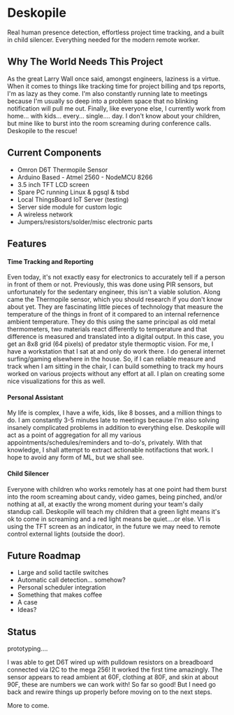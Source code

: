 # Deskopile
Real human presence detection, effortless project time tracking, and a built in child silencer.  Everything needed for the modern remote worker. 


## Why The World Needs This Project 
As the great Larry Wall once said, amongst engineers, laziness is a virtue.  When it comes to things like tracking time for project billing and tps reports, I'm as lazy as they come.  I'm also constantly running late to meetings because I'm usually so deep into a problem space that no blinking notification will pull me out.  Finally, like everyone else, I currently work from home... with kids... every... single.... day.  I don't know about your children, but mine like to burst into the room screaming during conference calls.  Deskopile to the rescue!

## Current Components
* Omron D6T Thermopile Sensor
* Arduino Based - Atmel 2560 - NodeMCU 8266
* 3.5 inch TFT LCD screen
* Spare PC running Linux & pgsql & tsbd 
* Local ThingsBoard IoT Server (testing)
* Server side module for custom logic
* A wireless network
* Jumpers/resistors/solder/misc electronic parts


## Features
#### Time Tracking and Reporting
Even today, it's not exactly easy for electronics to accurately tell if a person in front of them or not.  Previously, this was done using PIR sensors, but unfortunately for the sedentary engineer, this isn't a viable solution.  Along came the Thermopile sensor, which you should research if you don't know about yet.  They are fascinating little pieces of technology that measure the temperature of the things in front of it compared to an internal refernence ambient temperature.  They do this using the same principal as old metal thermometers, two materials react differently to temperature and that difference is measured and translated into a digital output.  In this case, you get an 8x8 grid (64 pixels) of predator style thermoptic vision.  For me, I have a workstation that I sat at and only do work there.  I do general internet surfing/gaming elsewhere in the house. So, if I can reliable measure and track when I am sitting in the chair, I can build something to track my hours worked on various projects without any effort at all. I plan on creating some nice visualizations for this as well.

#### Personal Assistant
My life is complex, I have a wife, kids, like 8 bosses, and a million things to do.  I am constantly 3-5 minutes late to meetings because I'm also solving insanely complicated problems in addition to everything else.  Deskopile will act as a point of aggregation for all my various appointments/schedules/reminders and to-do's, privately.  With that knowledge, I shall attempt to extract actionable notifactions that work.  I hope to avoid any form of ML, but we shall see. 


#### Child Silencer

Everyone with children who works remotely has at one point had them burst into the room screaming about candy, video games, being pinched, and/or nothing at all, at exactly the wrong moment during your team's daily standup call.  Deskopile will teach my children that a green light means it's ok to come in screaming and a red light means be quiet....or else.  V1 is using the TFT screen as an indicator, in the future we may need to remote control external lights (outside the door).  


## Future Roadmap
* Large and solid tactile switches
* Automatic call detection... somehow?
* Personal scheduler integration
* Something that makes coffee
* A case
* Ideas?





## Status
prototyping....

I was able to get D6T wired up with pulldown resistors on a breadboard connected via I2C to the mega 256!  It worked the first time amazingly.  The sensor appears to read ambient at 60F, clothing at 80F, and skin at about 90F, these are numbers we can work with!  So far so good!  But I need go back and rewire things up properly before moving on to the next steps.

More to come.

